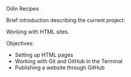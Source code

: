 Odin Recipes

Brief introduction describing the current project:

Working with HTML sites.

Objectives:
- Setting up HTML pages
- Working with Git and GitHub in the Terminal
- Publishing a website through GitHub
